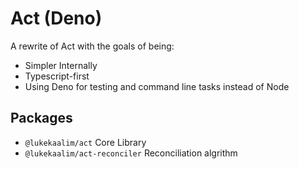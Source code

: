 # Act (Deno)

A rewrite of Act with the goals of being:
  - Simpler Internally
  - Typescript-first
  - Using Deno for testing and command line tasks instead of Node

## Packages
 - `@lukekaalim/act` Core Library
 - `@lukekaalim/act-reconciler` Reconciliation algrithm
